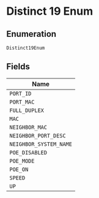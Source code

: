 
# Distinct 19 Enum

## Enumeration

`Distinct19Enum`

## Fields

| Name |
|  --- |
| `PORT_ID` |
| `PORT_MAC` |
| `FULL_DUPLEX` |
| `MAC` |
| `NEIGHBOR_MAC` |
| `NEIGHBOR_PORT_DESC` |
| `NEIGHBOR_SYSTEM_NAME` |
| `POE_DISABLED` |
| `POE_MODE` |
| `POE_ON` |
| `SPEED` |
| `UP` |

